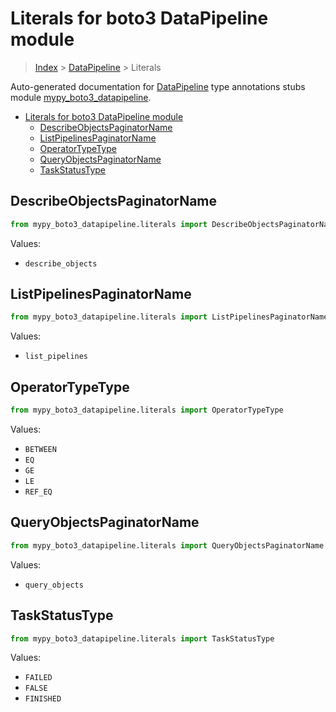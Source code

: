 # Literals for boto3 DataPipeline module

> [Index](..) > [DataPipeline](.) > Literals

Auto-generated documentation for
[DataPipeline](https://boto3.amazonaws.com/v1/documentation/api/1.17.73/reference/services/datapipeline.html#DataPipeline)
type annotations stubs module
[mypy_boto3_datapipeline](https://pypi.org/project/mypy-boto3-datapipeline/).

- [Literals for boto3 DataPipeline module](#literals-for-boto3-datapipeline-module)
  - [DescribeObjectsPaginatorName](#describeobjectspaginatorname)
  - [ListPipelinesPaginatorName](#listpipelinespaginatorname)
  - [OperatorTypeType](#operatortypetype)
  - [QueryObjectsPaginatorName](#queryobjectspaginatorname)
  - [TaskStatusType](#taskstatustype)

## DescribeObjectsPaginatorName

```python
from mypy_boto3_datapipeline.literals import DescribeObjectsPaginatorName
```

Values:

- `describe_objects`

## ListPipelinesPaginatorName

```python
from mypy_boto3_datapipeline.literals import ListPipelinesPaginatorName
```

Values:

- `list_pipelines`

## OperatorTypeType

```python
from mypy_boto3_datapipeline.literals import OperatorTypeType
```

Values:

- `BETWEEN`
- `EQ`
- `GE`
- `LE`
- `REF_EQ`

## QueryObjectsPaginatorName

```python
from mypy_boto3_datapipeline.literals import QueryObjectsPaginatorName
```

Values:

- `query_objects`

## TaskStatusType

```python
from mypy_boto3_datapipeline.literals import TaskStatusType
```

Values:

- `FAILED`
- `FALSE`
- `FINISHED`
